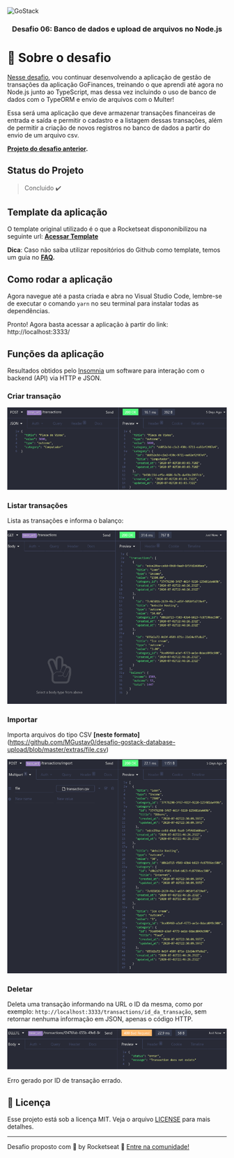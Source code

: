 <img alt="GoStack" src="https://storage.googleapis.com/golden-wind/bootcamp-gostack/header-desafios.png" />

<h3 align="center">
  Desafio 06: Banco de dados e upload de arquivos no Node.js
</h3>

# :rocket: Sobre o desafio

[Nesse desafio](https://github.com/Rocketseat/bootcamp-gostack-desafios/tree/master/desafio-database-upload), vou continuar desenvolvendo a aplicação de gestão de transações da aplicação GoFinances, treinando o que aprendi até agora no Node.js junto ao TypeScript, mas dessa vez incluindo o uso de banco de dados com o TypeORM e envio de arquivos com o Multer!

Essa será uma aplicação que deve armazenar transações financeiras de entrada e saída e permitir o cadastro e a listagem dessas transações, além de permitir a criação de novos registros no banco de dados a partir do envio de um arquivo csv.

**[Projeto do desafio anterior](https://github.com/MGustav0/desafio-gostack-fundamentos-node).**

## Status do Projeto

> Concluido :heavy_check_mark:

## Template da aplicação

O template original utilizado é o que a Rocketseat dispononibilizou na seguinte url: **[Acessar Template](https://github.com/Rocketseat/gostack-template-typeorm-upload)**

**Dica**: Caso não saiba utilizar repositórios do Github como template, temos um guia no **[FAQ](https://github.com/Rocketseat/bootcamp-gostack-desafios/tree/master/faq-desafios).**

## Como rodar a aplicação

Agora navegue até a pasta criada e abra no Visual Studio Code, lembre-se de executar o comando `yarn` no seu terminal para instalar todas as dependências.

Pronto! Agora basta acessar a aplicação à partir do link: http://localhost:3333/

## Funções da aplicação

Resultados obtidos pelo [Insomnia](https://insomnia.rest/download/) um software para interação com o backend (API) via HTTP e JSON.

### Criar transação
 
<img src="https://github.com/MGustav0/desafio-gostack-database-upload/blob/master/extras/prints/print_create.png"/>

### Listar transações
 
Lista as transações e informa o balanço:

<img src="https://github.com/MGustav0/desafio-gostack-database-upload/blob/master/extras/prints/print_list.png"/>

### Importar

Importa arquivos do tipo CSV **[neste formato]**(https://github.com/MGustav0/desafio-gostack-database-upload/blob/master/extras/file.csv)

<img src="https://github.com/MGustav0/desafio-gostack-database-upload/blob/master/extras/prints/print_import.png"/>

### Deletar

Deleta uma transação informando na URL o ID da mesma, como por exemplo: `http://localhost:3333/transactions/id_da_transação`, sem retornar nenhuma informação em JSON, apenas o código HTTP.

<img src="https://github.com/MGustav0/desafio-gostack-database-upload/blob/master/extras/prints/print_delete_error.png"/>

Erro gerado por ID de transação errado.

## :memo: Licença

Esse projeto está sob a licença MIT. Veja o arquivo [LICENSE](LICENSE) para mais detalhes.

---

Desafio proposto com 💜 by Rocketseat :wave: [Entre na comunidade!](https://discordapp.com/invite/gCRAFhc)
